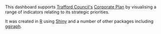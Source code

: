 This dashboard supports [Trafford Council's](https://www.trafford.gov.uk) [Corporate Plan](https://www.trafford.gov.uk/about-your-council/strategies-plans-and-policies/docs/Corporate-Plan-2019.pdf) by visualising a range of indicators relating to its strategic priorities.

It was created in [R](https://cran.r-project.org/) using [Shiny](https://cran.r-project.org/web/packages/shiny/index.html) and a number of other packages including [ggiraph](https://cran.r-project.org/web/packages/ggiraph/index.html).
